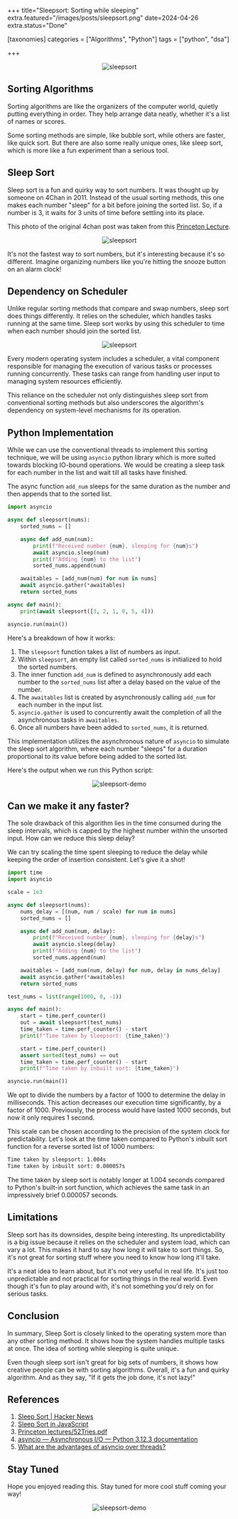 +++
title="Sleepsort: Sorting while sleeping"
extra.featured="/images/posts/sleepsort.png"
date=2024-04-26
extra.status="Done"

[taxonomies]
categories = ["Algorithms", "Python"]
tags = ["python", "dsa"]

+++

<!-- Add summary here -->

<!-- more -->

<p align="center">
   <img src="/images/posts/sleepsort/sleepsort.png" alt="sleepsort" style="max-width:80%"/>
</p>

## Sorting Algorithms

Sorting algorithms are like the organizers of the computer world, quietly putting everything in order. They help arrange data neatly, whether it's a list of names or scores.

Some sorting methods are simple, like bubble sort, while others are faster, like quick sort. But there are also some really unique ones, like sleep sort, which is more like a fun experiment than a serious tool.

## Sleep Sort

Sleep sort is a fun and quirky way to sort numbers. It was thought up by someone on 4Chan in 2011. Instead of the usual sorting methods, this one makes each number "sleep" for a bit before joining the sorted list. So, if a number is 3, it waits for 3 units of time before settling into its place.

This photo of the original 4chan post was taken from this [Princeton Lecture](https://www.cs.princeton.edu/courses/archive/fall13/cos226/lectures/52Tries.pdf).

<p align="center">
   <img src="/images/posts/sleepsort/sleepsort-4chan.jpg" alt="sleepsort" style="max-width:80%"/>
</p>

It's not the fastest way to sort numbers, but it's interesting because it's so different. Imagine organizing numbers like you're hitting the snooze button on an alarm clock!

## Dependency on Scheduler

Unlike regular sorting methods that compare and swap numbers, sleep sort does things differently. It relies on the scheduler, which handles tasks running at the same time. Sleep sort works by using this scheduler to time when each number should join the sorted list.

<p align="center">
   <img src="/images/posts/sleepsort/async-eventloop.jpg" alt="sleepsort" style="max-width:80%"/>
</p>

Every modern operating system includes a scheduler, a vital component responsible for managing the execution of various tasks or processes running concurrently. These tasks can range from handling user input to managing system resources efficiently.

This reliance on the scheduler not only distinguishes sleep sort from conventional sorting methods but also underscores the algorithm's dependency on system-level mechanisms for its operation.

## Python Implementation

While we can use the conventional threads to implement this sorting technique, we will be using `asyncio` python library which is more suited towards blocking IO-bound operations. We would be creating a sleep task for each number in the list and wait till all tasks have finished.

The async function `add_num` sleeps for the same duration as the number and then appends that to the sorted list.

```python
import asyncio

async def sleepsort(nums):
    sorted_nums = []

    async def add_num(num):
        print(f"Received number {num}, sleeping for {num}s")
        await asyncio.sleep(num)
        print(f"Adding {num} to the list")
        sorted_nums.append(num)

    awaitables = [add_num(num) for num in nums]
    await asyncio.gather(*awaitables)
    return sorted_nums

async def main():
    print(await sleepsort([3, 2, 1, 0, 5, 4]))

asyncio.run(main())
```

Here's a breakdown of how it works:

1. The `sleepsort` function takes a list of numbers as input.
2. Within `sleepsort`, an empty list called `sorted_nums` is initialized to hold the sorted numbers.
3. The inner function `add_num` is defined to asynchronously add each number to the `sorted_nums` list after a delay based on the value of the number.
4. The `awaitables` list is created by asynchronously calling `add_num` for each number in the input list.
5. `asyncio.gather` is used to concurrently await the completion of all the asynchronous tasks in `awaitables`.
6. Once all numbers have been added to `sorted_nums`, it is returned.

This implementation utilizes the asynchronous nature of `asyncio` to simulate the sleep sort algorithm, where each number "sleeps" for a duration proportional to its value before being added to the sorted list.

Here's the output when we run this Python script:

<p align="center">
   <img src="/images/posts/sleepsort/sleepsort.gif" alt="sleepsort-demo" style="max-width:90%"/>
</p>

## Can we make it any faster?

The sole drawback of this algorithm lies in the time consumed during the sleep intervals, which is capped by the highest number within the unsorted input. How can we reduce this sleep delay?

We can try scaling the time spent sleeping to reduce the delay while keeping the order of insertion consistent. Let's give it a shot!

```python
import time
import asyncio

scale = 1e3

async def sleepsort(nums):
    nums_delay = [(num, num / scale) for num in nums]
    sorted_nums = []

    async def add_num(num, delay):
        print(f"Received number {num}, sleeping for {delay}s")
        await asyncio.sleep(delay)
        print(f"Adding {num} to the list")
        sorted_nums.append(num)

    awaitables = [add_num(num, delay) for num, delay in nums_delay]
    await asyncio.gather(*awaitables)
    return sorted_nums

test_nums = list(range(1000, 0, -1))

async def main():
    start = time.perf_counter()
    out = await sleepsort(test_nums)
    time_taken = time.perf_counter() - start
    print(f"Time taken by sleepsort: {time_taken}")

    start = time.perf_counter()
    assert sorted(test_nums) == out
    time_taken = time.perf_counter() - start
    print(f"Time taken by inbuilt sort: {time_taken}")

asyncio.run(main())
```

We opt to divide the numbers by a factor of 1000 to determine the delay in milliseconds. This action decreases our execution time significantly, by a factor of 1000. Previously, the process would have lasted 1000 seconds, but now it only requires 1 second.

This scale can be chosen according to the precision of the system clock for predictability. Let's look at the time taken compared to Python's inbuilt sort function for a reverse sorted list of 1000 numbers:

```txt
Time taken by sleepsort: 1.004s
Time taken by inbuilt sort: 0.000057s
```

The time taken by sleep sort is notably longer at 1.004 seconds compared to Python's built-in sort function, which achieves the same task in an impressively brief 0.000057 seconds.

## Limitations

Sleep sort has its downsides, despite being interesting. Its unpredictability is a big issue because it relies on the scheduler and system load, which can vary a lot. This makes it hard to say how long it will take to sort things. So, it's not great for sorting stuff where you need to know how long it'll take.

It's a neat idea to learn about, but it's not very useful in real life. It's just too unpredictable and not practical for sorting things in the real world. Even though it's fun to play around with, it's not something you'd rely on for serious tasks.

## Conclusion

In summary, Sleep Sort is closely linked to the operating system more than any other sorting method. It shows how the system handles multiple tasks at once. The idea of sorting while sleeping is quite unique.

Even though sleep sort isn't great for big sets of numbers, it shows how creative people can be with sorting algorithms. Overall, it's a fun and quirky algorithm. And as they say, "If it gets the job done, it's not lazy!"

## References

1. [Sleep Sort | Hacker News](https://news.ycombinator.com/item?id=2657277)
2. [Sleep Sort in JavaScript](https://gist.github.com/Thatkookooguy/3b7ce09a9f80a5e6541175104a5d49e9)
3. [Princeton lectures/52Tries.pdf](https://www.cs.princeton.edu/courses/archive/fall13/cos226/lectures/52Tries.pdf)
4. [asyncio — Asynchronous I/O — Python 3.12.3 documentation](https://docs.python.org/3/library/asyncio.html)
5. [What are the advantages of asyncio over threads? ](https://discuss.python.org/t/what-are-the-advantages-of-asyncio-over-threads/2112)

## Stay Tuned

Hope you enjoyed reading this. Stay tuned for more cool stuff coming your way!

<p align="center">
   <img src="/images/posts/sleepsort/pedro-racoon.gif" alt="sleepsort-demo" style="max-width:80%"/>
</p>
